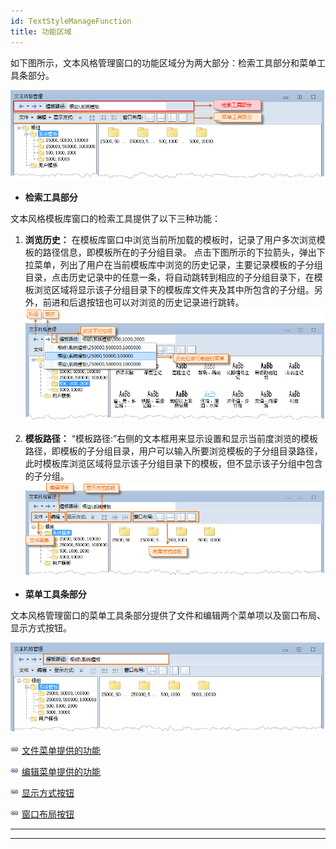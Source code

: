 ```yaml
---
id: TextStyleManageFunction
title: 功能区域
---
```

如下图所示，文本风格管理窗口的功能区域分为两大部分：检索工具部分和菜单工具条部分。

![](img/TextStyleManageFunction.png)  
 
* **检索工具部分**

文本风格模板库窗口的检索工具提供了以下三种功能：

1. **浏览历史：** 在模板库窗口中浏览当前所加载的模板时，记录了用户多次浏览模板的路径信息，即模板所在的子分组目录。 点击下图所示的下拉箭头，弹出下拉菜单，列出了用户在当前模板库中浏览的历史记录，主要记录模板的子分组目录，点击历史记录中的任意一条，将自动跳转到相应的子分组目录下，在模板浏览区域将显示该子分组目录下的模板库文件夹及其中所包含的子分组。另外，前进和后退按钮也可以对浏览的历史记录进行跳转。
![](img/HistoryRecords.png)  
 
2. **模板路径：** “模板路径:”右侧的文本框用来显示设置和显示当前度浏览的模板路径，即模板的子分组目录，用户可以输入所要浏览模板的子分组目录路径，此时模板库浏览区域将显示该子分组目录下的模板，但不显示该子分组中包含的子分组。
![](img/Directory.png)  
 
* **菜单工具条部分**

文本风格管理窗口的菜单工具条部分提供了文件和编辑两个菜单项以及窗口布局、显示方式按钮。

![](img/Menu.png)  
 
  
![](../../img/smalltitle.png)  [文件菜单提供的功能](FileMenu.htm)

![](../../img/smalltitle.png)  [编辑菜单提供的功能](EditMenu.htm)

![](../../img/smalltitle.png)  [显示方式按钮](DisplayButton.htm)

![](../../img/smalltitle.png)  [窗口布局按钮](LayoutButton.htm)

* * *

[](http://www.supermap.com)  
  
---

